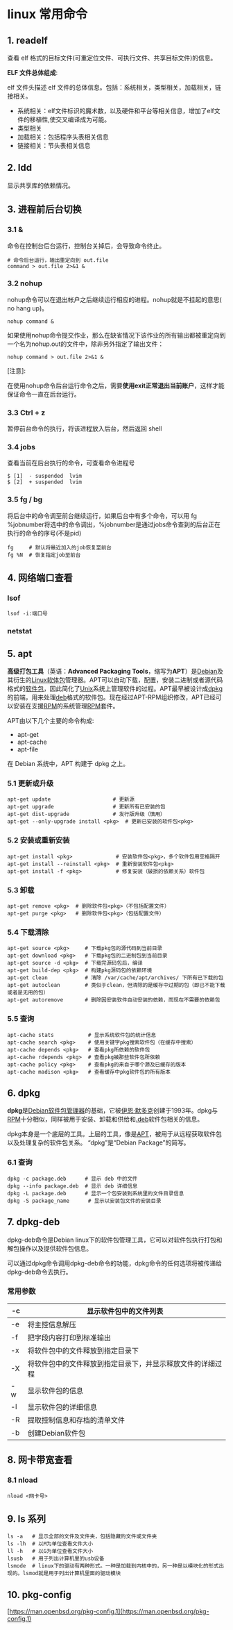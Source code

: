 # linux 常用命令

## 1. readelf

查看 elf 格式的目标文件(可重定位文件、可执行文件、共享目标文件)的信息。

**ELF 文件总体组成**:

elf 文件头描述 elf 文件的总体信息。包括：系统相关，类型相关，加载相关，链接相关。

- 系统相关：elf文件标识的魔术数，以及硬件和平台等相关信息，增加了elf文件的移植性,使交叉编译成为可能。
- 类型相关
- 加载相关：包括程序头表相关信息
- 链接相关：节头表相关信息

## 2. ldd

显示共享库的依赖情况。

## 3. 进程前后台切换

### 3.1 &

命令在控制台后台运行，控制台关掉后，会导致命令终止。

```shell
# 命令后台运行，输出重定向到 out.file
command > out.file 2>&1 &
```

### 3.2 nohup

nohup命令可以在退出帐户之后继续运行相应的进程。nohup就是不挂起的意思( no hang up)。

```shell
nohup command &
```

如果使用nohup命令提交作业，那么在缺省情况下该作业的所有输出都被重定向到一个名为nohup.out的文件中，除非另外指定了输出文件：

```
nohup command > out.file 2>&1 &
```

[注意]:

在使用nohup命令后台运行命令之后，需要**使用exit正常退出当前账户**，这样才能保证命令一直在后台运行。

### 3.3 Ctrl + z

暂停前台命令的执行，将该进程放入后台，然后返回 shell

### 3.4 jobs

查看当前在后台执行的命令，可查看命令进程号

```
$ [1]  - suspended  lvim
$ [2]  + suspended  lvim
```

### 3.5 fg / bg

将后台中的命令调至前台继续运行，如果后台中有多个命令，可以用 fg %jobnumber将选中的命令调出，%jobnumber是通过jobs命令查到的后台正在执行的命令的序号(不是pid)

```shell
fg     # 默认将最近加入的job恢复至前台
fg %N  # 恢复指定job至前台
```

## 4. 网络端口查看

### lsof

```shell
lsof -i:端口号
```

### netstat

## 5. apt

**高级打包工具**（英语：**Advanced Packaging Tools**，缩写为**APT**）是[Debian](https://www.wikiwand.com/zh-hans/Debian)及其衍生的[Linux软体包](https://www.wikiwand.com/zh-hans/软件包)管理器。APT可以自动下载，配置，安装二进制或者源代码格式的[软件包](https://www.wikiwand.com/zh-hans/软件包)，因此简化了[Unix](https://www.wikiwand.com/zh-hans/Unix)系统上管理软件的过程。APT最早被设计成[dpkg](https://www.wikiwand.com/zh-hans/Dpkg)的前端，用来处理[deb](https://www.wikiwand.com/zh-hans/Deb)格式的软件包。现在经过APT-RPM组织修改，APT已经可以安装在支援[RPM](https://www.wikiwand.com/zh-hans/RPM套件管理員)的系统管理[RPM](https://www.wikiwand.com/zh-hans/RPM套件管理員)套件。

APT由以下几个主要的命令构成:

- apt-get
- apt-cache
- apt-file

在 Debian 系统中，APT 构建于 dpkg 之上。

### 5.1 更新或升级

```shell
apt-get update                    # 更新源
apt-get upgrade                   # 更新所有已安装的包
apt-get dist-upgrade              # 发行版升级（慎用）
apt-get --only-upgrade install <pkg>  # 更新已安装的软件包<pkg>
```

### 5.2 安装或重新安装

```shell
apt-get install <pkg>              # 安装软件包<pkg>，多个软件包用空格隔开
apt-get install --reinstall <pkg>  # 重新安装软件包<pkg>
apt-get install -f <pkg>           # 修复安装（破损的依赖关系）软件包
```

### 5.3 卸载

```shell
apt-get remove <pkg>  # 删除软件包<pkg>（不包括配置文件）
apt-get purge <pkg>   # 删除软件包<pkg>（包括配置文件）
```

### 5.4 下载清除

```shell
apt-get source <pkg>     # 下载pkg包的源代码到当前目录
apt-get download <pkg>   # 下载pkg包的二进制包到当前目录
apt-get source -d <pkg>  # 下载完源码包后，编译
apt-get build-dep <pkg>  # 构建pkg源码包的依赖环境
apt-get clean            # 清除 /var/cache/apt/archives/ 下所有已下载的包
apt-get autoclean        # 类似于clean，但清除的是缓存中过期的包（即已不能下载或者是无用的包）
apt-get autoremove       # 删除因安装软件自动安装的依赖，而现在不需要的依赖包  
```

### 5.5 查询

```shell
apt-cache stats           # 显示系统软件包的统计信息
apt-cache search <pkg>    # 使用关键字pkg搜索软件包（在缓存中搜索）
apt-cache depends <pkg>   # 查看pkg所依赖的软件包
apt-cache rdepends <pkg>  # 查看pkg被那些软件包所依赖
apt-cache policy <pkg>    # 查看pkg的来自于哪个源及已缓存的版本
apt-cache madison <pkg>   # 查看缓存中pkg软件包的所有版本
```

## 6. dpkg

**dpkg**是[Debian](https://www.wikiwand.com/zh-hans/Debian)[软件包管理器](https://www.wikiwand.com/zh-hans/软件包管理器)的基础，它被[伊恩·默多克](https://www.wikiwand.com/zh-hans/伊恩·默多克)创建于1993年。dpkg与[RPM](https://www.wikiwand.com/zh-hans/RPM_Package_Manager)十分相似，同样被用于安装、卸载和供给和[.deb](https://www.wikiwand.com/zh-hans/Deb)软件包相关的信息。

dpkg本身是一个底层的工具。上层的工具，像是[APT](https://www.wikiwand.com/zh-hans/高级包装工具)，被用于从远程获取软件包以及处理复杂的软件包关系。 “dpkg”是“Debian Package”的简写。

### 6.1 查询

```shell
dpkg -c package.deb      # 显示 deb 中的文件
dpkg --info package.deb  # 显示 deb 详细信息
dpkg -L package.deb      # 显示一个包安装到系统里的文件目录信息
dpkg -S package_name      # 显示以安装包文件的安装目录
```

## 7. dpkg-deb

dpkg-deb命令是Debian linux下的软件包管理工具，它可以对软件包执行打包和解包操作以及提供软件包信息。

可以通过dpkg命令调用dpkg-deb命令的功能，dpkg命令的任何选项将被传递给dpkg-deb命令去执行。

### 常用参数

| -c   | 显示软件包中的文件列表                                     |
| ---- | ---------------------------------------------------------- |
| -e   | 将主控信息解压                                             |
| -f   | 把字段内容打印到标准输出                                   |
| -x   | 将软件包中的文件释放到指定目录下                           |
| -X   | 将软件包中的文件释放到指定目录下，并显示释放文件的详细过程 |
| -w   | 显示软件包的信息                                           |
| -l   | 显示软件包的详细信息                                       |
| -R   | 提取控制信息和存档的清单文件                               |
| -b   | 创建Debian软件包                                           |

## 8. 网卡带宽查看

### 8.1 nload

```shell
nload <网卡号>
```

## 9. ls 系列

```shell
ls -a   # 显示全部的文件及文件夹，包括隐藏的文件或文件夹
ls -lh  # 以M为单位查看文件大小
ll -h   # 以G为单位查看文件大小
lsusb   # 用于列出计算机里的usb设备
lsmode  # linux下的驱动有两种形式。一种是加载到内核中的，另一种是以模块化的形式出现的。lsmod就是用于列出计算机里面的驱动模块
```

## 10. pkg-config

[https://man.openbsd.org/pkg-config.1](https://man.openbsd.org/pkg-config.1)